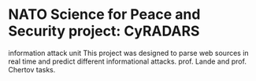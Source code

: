 # NATO Science for Peace and Security project: CyRADARS
information attack unit
This project was designed to parse web sources in real time and predict different informational attacks.
prof. Lande and prof. Chertov tasks.
